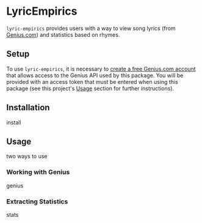 # LyricEmpirics
`lyric-empirics` provides users with a way to view song lyrics (from [Genius.com](https://www.genius.com)) and statistics based on rhymes.

## Setup
To use `lyric-empirics`, it is necessary to [create a free Genius.com account](https://genius.com/signup) that allows access to the Genius API used by this package. You will be provided with an access token that must be entered when using this package (see this project's [Usage](https://github.com/aryarksub/LyricsGenius#usage) section for further instructions).

## Installation
install

## Usage
two ways to use

### Working with Genius
genius

### Extracting Statistics
stats
